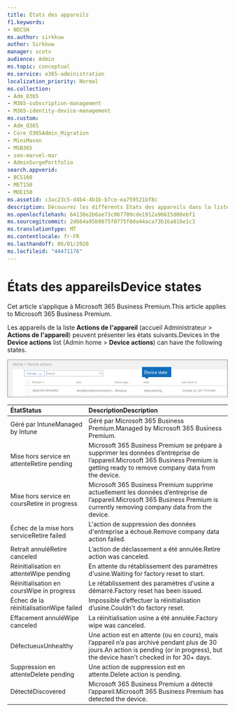 ```yaml
---
title: États des appareils
f1.keywords:
- NOCSH
ms.author: sirkkuw
author: Sirkkuw
manager: scotv
audience: Admin
ms.topic: conceptual
ms.service: o365-administration
localization_priority: Normal
ms.collection:
- Adm_O365
- M365-subscription-management
- M365-identity-device-management
ms.custom:
- Adm_O365
- Core_O365Admin_Migration
- MiniMaven
- MSB365
- seo-marvel-mar
- AdminSurgePortfolio
search.appverid:
- BCS160
- MET150
- MOE150
ms.assetid: c3ac23c5-d4b4-4b1b-b7ce-ea759521bf8c
description: Découvrez les différents États des appareils dans la liste actions de l’appareil dans la rubrique Accueil de l’administrateur dans Microsoft 365 pour les entreprises.
ms.openlocfilehash: 64138e2b6ae73c067709cde1912a96615d08ebf1
ms.sourcegitcommit: 2d664a95b9875f0775f0da44aca73b16a816e1c3
ms.translationtype: MT
ms.contentlocale: fr-FR
ms.lasthandoff: 06/01/2020
ms.locfileid: "44471176"
---
```

# <a name="device-states"></a><span data-ttu-id="30068-103">États des appareils</span><span class="sxs-lookup"><span data-stu-id="30068-103">Device states</span></span>

<span data-ttu-id="30068-104">Cet article s’applique à Microsoft 365 Business Premium.</span><span class="sxs-lookup"><span data-stu-id="30068-104">This article applies to Microsoft 365 Business Premium.</span></span>

<span data-ttu-id="30068-105">Les appareils de la liste **Actions de l'appareil** (accueil Administrateur \> **Actions de l'appareil**) peuvent présenter les états suivants.</span><span class="sxs-lookup"><span data-stu-id="30068-105">Devices in the **Device actions** list (Admin home \> **Device actions**) can have the following states.</span></span>
  
![In the Device actions list, you can see the Devices states.](../media/a621c47e-45d9-4e1a-beb9-c03254d40c1d.png)
  
|<span data-ttu-id="30068-107">**État**</span><span class="sxs-lookup"><span data-stu-id="30068-107">**Status**</span></span>|<span data-ttu-id="30068-108">**Description**</span><span class="sxs-lookup"><span data-stu-id="30068-108">**Description**</span></span>|
|:-----|:-----|
|<span data-ttu-id="30068-109">Géré par Intune</span><span class="sxs-lookup"><span data-stu-id="30068-109">Managed by Intune</span></span>  <br/> |<span data-ttu-id="30068-110">Géré par Microsoft 365 Business Premium.</span><span class="sxs-lookup"><span data-stu-id="30068-110">Managed by Microsoft 365 Business Premium.</span></span>  <br/> |
|<span data-ttu-id="30068-111">Mise hors service en attente</span><span class="sxs-lookup"><span data-stu-id="30068-111">Retire pending</span></span>  <br/> |<span data-ttu-id="30068-112">Microsoft 365 Business Premium se prépare à supprimer les données d’entreprise de l’appareil.</span><span class="sxs-lookup"><span data-stu-id="30068-112">Microsoft 365 Business Premium is getting ready to remove company data from the device.</span></span>  <br/> |
|<span data-ttu-id="30068-113">Mise hors service en cours</span><span class="sxs-lookup"><span data-stu-id="30068-113">Retire in progress</span></span>  <br/> |<span data-ttu-id="30068-114">Microsoft 365 Business Premium supprime actuellement les données d’entreprise de l’appareil.</span><span class="sxs-lookup"><span data-stu-id="30068-114">Microsoft 365 Business Premium is currently removing company data from the device.</span></span>  <br/> |
|<span data-ttu-id="30068-115">Échec de la mise hors service</span><span class="sxs-lookup"><span data-stu-id="30068-115">Retire failed</span></span>  <br/> | <span data-ttu-id="30068-116">L'action de suppression des données d'entreprise a échoué.</span><span class="sxs-lookup"><span data-stu-id="30068-116">Remove company data action failed.</span></span>  <br/> |
|<span data-ttu-id="30068-117">Retrait annulé</span><span class="sxs-lookup"><span data-stu-id="30068-117">Retire canceled</span></span>  <br/> |<span data-ttu-id="30068-118">L’action de déclassement a été annulée.</span><span class="sxs-lookup"><span data-stu-id="30068-118">Retire action was canceled.</span></span>  <br/> |
|<span data-ttu-id="30068-119">Réinitialisation en attente</span><span class="sxs-lookup"><span data-stu-id="30068-119">Wipe pending</span></span>  <br/> |<span data-ttu-id="30068-120">En attente du rétablissement des paramètres d'usine.</span><span class="sxs-lookup"><span data-stu-id="30068-120">Waiting for factory reset to start.</span></span>  <br/> |
|<span data-ttu-id="30068-121">Réinitialisation en cours</span><span class="sxs-lookup"><span data-stu-id="30068-121">Wipe in progress</span></span>  <br/> |<span data-ttu-id="30068-122">Le rétablissement des paramètres d'usine a démarré.</span><span class="sxs-lookup"><span data-stu-id="30068-122">Factory reset has been issued.</span></span>  <br/> |
|<span data-ttu-id="30068-123">Échec de la réinitialisation</span><span class="sxs-lookup"><span data-stu-id="30068-123">Wipe failed</span></span>  <br/> |<span data-ttu-id="30068-124">Impossible d’effectuer la réinitialisation d’usine.</span><span class="sxs-lookup"><span data-stu-id="30068-124">Couldn't do factory reset.</span></span>  <br/> |
|<span data-ttu-id="30068-125">Effacement annulé</span><span class="sxs-lookup"><span data-stu-id="30068-125">Wipe canceled</span></span>  <br/> |<span data-ttu-id="30068-126">La réinitialisation usine a été annulée.</span><span class="sxs-lookup"><span data-stu-id="30068-126">Factory wipe was canceled.</span></span>  <br/> |
|<span data-ttu-id="30068-127">Défectueux</span><span class="sxs-lookup"><span data-stu-id="30068-127">Unhealthy</span></span>  <br/> |<span data-ttu-id="30068-128">Une action est en attente (ou en cours), mais l’appareil n’a pas archivé pendant plus de 30 jours.</span><span class="sxs-lookup"><span data-stu-id="30068-128">An action is pending (or in progress), but the device hasn't checked in for 30+ days.</span></span>  <br/> |
|<span data-ttu-id="30068-129">Suppression en attente</span><span class="sxs-lookup"><span data-stu-id="30068-129">Delete pending</span></span>  <br/> |<span data-ttu-id="30068-130">Une action de suppression est en attente.</span><span class="sxs-lookup"><span data-stu-id="30068-130">Delete action is pending.</span></span>  <br/> |
|<span data-ttu-id="30068-131">Détecté</span><span class="sxs-lookup"><span data-stu-id="30068-131">Discovered</span></span>  <br/> |<span data-ttu-id="30068-132">Microsoft 365 Business Premium a détecté l’appareil.</span><span class="sxs-lookup"><span data-stu-id="30068-132">Microsoft 365 Business Premium has detected the device.</span></span>  <br/> |
   
